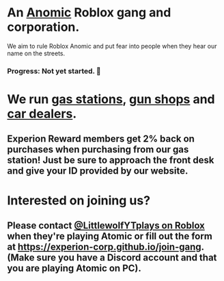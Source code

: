 # An <a href="https://www.roblox.com/games/4581966615/Anomic" target="_blank">Anomic</a> Roblox gang and corporation.

We aim to rule Roblox Anomic and put fear into people when they hear our name on the streets.
### Progress: Not yet started. 🚀

# We run <a href="https://experion-corp.github.io/locations/gas-stations">gas stations</a>, <a href="https://experion-corp.github.io/locations/gun-shops">gun shops</a> and <a href="https://experion-corp.github.io/locations/car-dealers">car dealers</a>.

## Experion Reward members get 2% back on purchases when purchasing from our gas station! Just be sure to approach the front desk and give your ID provided by our website.

# Interested on joining us?
## Please contact <a href="https://www.roblox.com/users/967257007/profile">@LittlewolfYTplays on Roblox</a> when they're playing Atomic or fill out the form at https://experion-corp.github.io/join-gang. (Make sure you have a Discord account and that you are playing Atomic on PC). 
